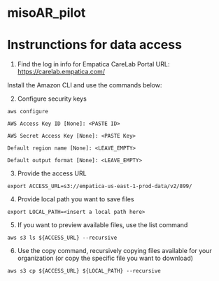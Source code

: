 # misoAR_pilot


# Instrunctions for data access

1. Find the log in info for Empatica CareLab Portal
URL: https://carelab.empatica.com/

Install the Amazon CLI and use the commands below:

2. Configure security keys


`aws configure`

`AWS Access Key ID [None]: <PASTE ID>`

`AWS Secret Access Key [None]: <PASTE Key>`

`Default region name [None]: <LEAVE_EMPTY>`

`Default output format [None]: <LEAVE_EMPTY>`

3. Provide the access URL


`export ACCESS_URL=s3://empatica-us-east-1-prod-data/v2/899/`

4. Provide local path you want to save files


`export LOCAL_PATH=<insert a local path here>`

5. If you want to preview available files, use the list command


`aws s3 ls ${ACCESS_URL} --recursive`

6. Use the copy command, recursively copying files available for your organization (or copy the specific file you want to download)


`aws s3 cp ${ACCESS_URL} ${LOCAL_PATH} --recursive`